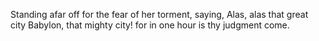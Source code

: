 Standing afar off for the fear of her torment, saying, Alas, alas that great city Babylon, that mighty city! for in one hour is thy judgment come.
